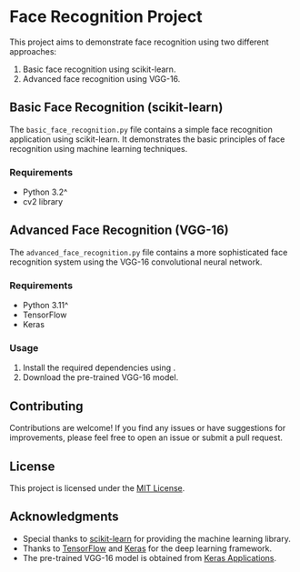# Face Recognition Project

This project aims to demonstrate face recognition using two different approaches:
1. Basic face recognition using scikit-learn.
2. Advanced face recognition using VGG-16.

## Basic Face Recognition (scikit-learn)

The `basic_face_recognition.py` file contains a simple face recognition application using scikit-learn. It demonstrates the basic principles of face recognition using machine learning techniques.

### Requirements
- Python 3.2^
- cv2 library
## Advanced Face Recognition (VGG-16)

The `advanced_face_recognition.py` file contains a more sophisticated face recognition system using the VGG-16 convolutional neural network.

### Requirements
- Python 3.11^
- TensorFlow
- Keras

### Usage
1. Install the required dependencies using .
2. Download the pre-trained VGG-16 model.

## Contributing

Contributions are welcome! If you find any issues or have suggestions for improvements, please feel free to open an issue or submit a pull request.

## License

This project is licensed under the [MIT License](LICENSE).

## Acknowledgments

- Special thanks to [scikit-learn](https://scikit-learn.org/) for providing the machine learning library.
- Thanks to [TensorFlow](https://www.tensorflow.org/) and [Keras](https://keras.io/) for the deep learning framework.
- The pre-trained VGG-16 model is obtained from [Keras Applications](https://keras.io/api/applications/).
